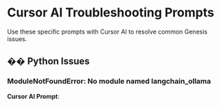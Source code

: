 
# Cursor AI Troubleshooting Prompts

Use these specific prompts with Cursor AI to resolve common Genesis issues.

## �� Python Issues

### ModuleNotFoundError: No module named langchain_ollama

**Cursor AI Prompt**: 